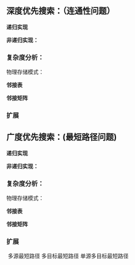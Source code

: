 ## 深度优先搜索：（连通性问题）

**递归实现**



**非递归实现：**





### **复杂度分析：**

物理存储模式：

**邻接表**



**邻接矩阵**



### 扩展



## 广度优先搜索：(最短路径问题)

**递归实现**



**非递归实现：**



### **复杂度分析：**

物理存储模式：

**邻接表**



**邻接矩阵**



### 扩展

​		多源最短路径   多目标最短路径   单源多目标最短路径